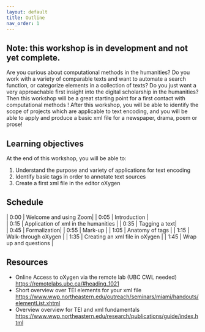 ```yaml
---
layout: default
title: Outline
nav_order: 1
---
```


## Note: this workshop is in development and not yet complete.

Are you curious about computational methods in the humanities? Do you work with a variety of comparable texts and want to automate a search function, or categorize elements in a collection of texts? Do you just want a very approachable first insight into the digital scholarship in the humanities? Then this workshop will be a great starting point for a first contact with computational methods ! After this workshop, you will be able to identify the scope of projects which are applicable to text encoding, and you will be able to apply and produce a basic xml file for a newspaper, drama, poem or prose! 


## Learning objectives

At the end of this workshop, you will be able to:
1. Understand the purpose and variety of applications for text encoding
2. Identify basic tags in order to annotate text sources 
3. Create a first xml file in the editor oXygen

## Schedule

| 0:00 | Welcome and using Zoom|
| 0:05 | Introduction |  
| 0:15 |  Application of xml in the humanities |
| 0:35 |  Tagging a text|   
| 0:45 |  Formalization|
| 0:55 | Mark-up |
| 1:05 | Anatomy of tags |
| 1:15 | Walk-through oXygen |
| 1:35 | Creating an xml file in oXygen |
| 1:45 | Wrap up and questions |




## Resources
* Online Access to oXygen via the remote lab (UBC CWL needed) https://remotelabs.ubc.ca/#heading_1021 
* Short overview over TEI elements for your xml file https://www.wwp.northeastern.edu/outreach/seminars/miami/handouts/elementList.xhtml
* Overview overview for TEI and xml fundamentals https://www.wwp.northeastern.edu/research/publications/guide/index.html 
